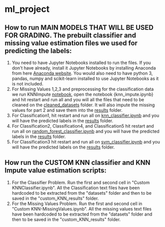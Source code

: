 # ml_project

## How to run MAIN MODELS THAT WILL BE USED FOR GRADING. The prebuilt classifier and missing value estimation files we used for predicting the labels:
1. You need to have Jupyter Notebooks installed to run the files. If you don't have already, install it Jupyter Notebooks by installing Anaconda from here
[Anaconda website](https://www.anaconda.com/). You would also need to have python 3, pandas, numpy and scikit-learn installed to use Jupyter Notebooks as it is not included.
2. For Missing Values 1,2,3 and preprocessing for the classification data we run KNNImpute [notebook](https://github.com/Arshad-Zaman/ml_project/blob/main/knn_impute.ipynb), open the notebook {knn_impute.ipynb} and hit restart and run all and you will all the files that need to be cleaned on the [cleaned_datasets](https://github.com/Arshad-Zaman/ml_project/tree/main/clean_datasets) folder. It will also impute the missing values for part 2 and save them into the [results](https://github.com/Arshad-Zaman/ml_project/tree/main/results) folder.
3. For Classification1, hit restart and run all on [knn_classifier.ipynb](https://github.com/Arshad-Zaman/ml_project/blob/main/knn_classifier.ipynb) and you will have the predicted labels in the [results](https://github.com/Arshad-Zaman/ml_project/tree/main/results) folder.
4. For Classification2, Classification4, and Classification5 hit restart and run all on [random_forest_classifier.ipynb](https://github.com/Arshad-Zaman/ml_project/blob/main/random_forest_classifier.ipynb) and you will have the predicted labels in the [results](https://github.com/Arshad-Zaman/ml_project/tree/main/results) folder.
5. For Classification3 hit restart and run all on [svm_classifier.ipynb](https://github.com/Arshad-Zaman/ml_project/blob/main/svm_classifier.ipynb) and you will have the predicted labels on the [results](https://github.com/Arshad-Zaman/ml_project/tree/main/results) folder.

## How run the CUSTOM KNN classifier and KNN Impute value estimation scripts:
1. For the Classifier Problem. Run the first and second cell in "Custom KNNClassifier.ipynb". All the Classification text files have been hardcoded to be extracted from the "datasets" folder and then to be saved in the "custom_KNN_results" folder.
2. For the Missing Values Problem. Run the first and second cell in "Custom KNN-MissingValues.ipynb". All the missing values text files have been hardcoded to be extracted from the "datasets" folder and then to be saved in the "custom_KNN_results" folder.
